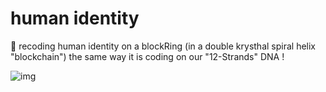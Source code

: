 # human identity

🙏 recoding human identity on a blockRing (in a double krysthal spiral helix "blockchain")
the same way it is coding on our "12-Strands" DNA !

![img](https://ipfs.io/ipfs/QmXwBwchEAARsBapP6xuQuaeGpoLj3M3AGzk84aLhKpmgV)

